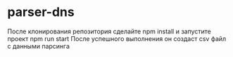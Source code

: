# parser-dns
  После клонирования репозитория сделайте npm install и запустите проект npm run start
  После успешного выполнения он создаст csv файл с данными парсинга